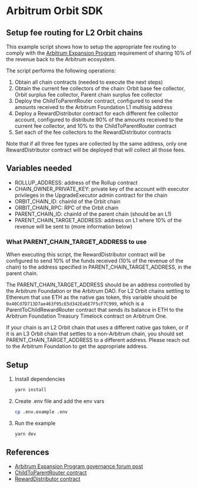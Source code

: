 # Arbitrum Orbit SDK

## Setup fee routing for L2 Orbit chains

This example script shows how to setup the appropriate fee routing to comply with the [Arbitrum Expansion Program](https://forum.arbitrum.foundation/t/the-arbitrum-expansion-program-and-developer-guild/20722) requirement of sharing 10% of the revenue back to the Arbitrum ecosystem.

The script performs the following operations:

1. Obtain all chain contracts (needed to execute the next steps)
2. Obtain the current fee collectors of the chain: Orbit base fee collector, Orbit surplus fee collector, Parent chain surplus fee collector
3. Deploy the ChildToParentRouter contract, configured to send the amounts received to the Arbitrum Foundation L1 multisig address
4. Deploy a RewardDistributor contract for each different fee collector account, configured to distribute 90% of the amounts received to the current fee collector, and 10% to the ChildToParentRouter contract
5. Set each of the fee collectors to the RewardDistributor contracts

Note that if all three fee types are collected by the same address, only one RewardDistributor contract will be deployed that will collect all those fees.

## Variables needed

- ROLLUP_ADDRESS: address of the Rollup contract
- CHAIN_OWNER_PRIVATE_KEY: private key of the account with executor privileges in the UpgradeExecutor admin contract for the chain
- ORBIT_CHAIN_ID: chainId of the Orbit chain
- ORBIT_CHAIN_RPC: RPC of the Orbit chain
- PARENT_CHAIN_ID: chainId of the parent chain (should be an L1)
- PARENT_CHAIN_TARGET_ADDRESS: address on L1 where 10% of the revenue will be sent to (more information below)

### What PARENT_CHAIN_TARGET_ADDRESS to use

When executing this script, the RewardDistributor contract will be configured to send 10% of the funds received (10% of the revenue of the chain) to the address specified in PARENT_CHAIN_TARGET_ADDRESS, in the parent chain.

The PARENT_CHAIN_TARGET_ADDRESS should be an address controlled by the Arbitrum Foundation or the Arbitrum DAO. For L2 Orbit chains settling to Ethereum that use ETH as the native gas token, this variable should be `0x40Cd7D713D7ae463f95cE5d342Ea6E7F5cF7C999`, which is a ParentToChildRewardRouter contract that sends its balance in ETH to the Arbitrum Foundation Treasury Timelock contract on Arbitrum One.

If your chain is an L2 Orbit chain that uses a different native gas token, or if it is an L3 Orbit chain that settles to a non-Arbitrum chain, you should set PARENT_CHAIN_TARGET_ADDRESS to a different address. Please reach out to the Arbitrum Foundation to get the appropriate address. 

## Setup

1. Install dependencies

   ```bash
   yarn install
   ```

2. Create .env file and add the env vars

   ```bash
   cp .env.example .env
   ```

3. Run the example
   ```bash
   yarn dev
   ```

## References

- [Arbitrum Expansion Program governance forum post](https://forum.arbitrum.foundation/t/the-arbitrum-expansion-program-and-developer-guild/20722)
- [ChildToParentRouter contract](https://github.com/OffchainLabs/fund-distribution-contracts/blob/main/src/FeeRouter/ChildToParentRewardRouter.sol)
- [RewardDistributor contract](https://github.com/OffchainLabs/fund-distribution-contracts/blob/main/src/RewardDistributor.sol)
